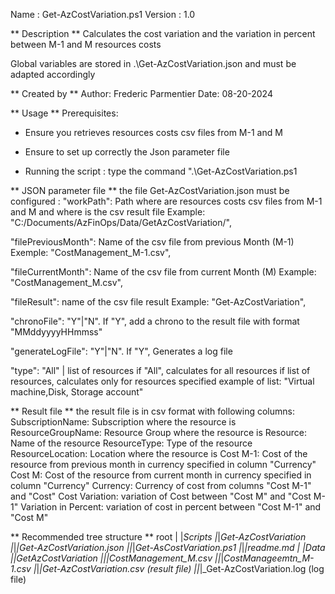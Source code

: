 Name    : Get-AzCostVariation.ps1
Version : 1.0

** Description **
Calculates the cost variation and the variation in percent between M-1 and M resources costs

Global variables are stored in .\Get-AzCostVariation.json and must be adapted accordingly

** Created by **
Author: Frederic Parmentier
Date: 08-20-2024

** Usage **
Prerequisites:
- Ensure you retrieves resources costs csv files from M-1 and M 

- Ensure to set up correctly the Json parameter file

- Running the script : type the command ".\Get-AzCostVariation.ps1

** JSON parameter file **
the file Get-AzCostVariation.json must be configured : 
  "workPath": Path where are resources costs csv files from M-1 and M and where is the csv result file
  Example: "C:/Documents/AzFinOps/Data/GetAzCostVariation/",
  
  "filePreviousMonth": Name of the csv file from previous Month (M-1)
  Exemple: "CostManagement_M-1.csv",
  
  "fileCurrentMonth": Name of the csv file from current Month (M)
  Example: "CostManagement_M.csv",
  
  "fileResult": name of the csv file result
  Example: "Get-AzCostVariation",
  
  "chronoFile": "Y"|"N". If "Y", add a chrono to the result file with format "MMddyyyyHHmmss"
  
  "generateLogFile": "Y"|"N". If "Y", Generates a log file
  
  "type": "All" | list of resources
  if "All", calculates for all resources
  if list of resources, calculates only for resources specified
  example of list: "Virtual machine,Disk, Storage account"

** Result file **
the result file is in csv format with following columns:
SubscriptionName: Subscription where the resource is
ResourceGroupName: Resource Group where the resource is
Resource: Name of the resource
ResourceType: Type of the resource
ResourceLocation: Location where the resource is
Cost M-1: Cost of the resource from previous month in currency specified in column "Currency"
Cost M: Cost of the resource from current month in currency specified in column "Currency"
Currency: Currency of cost from columns "Cost M-1" and "Cost"
Cost Variation: variation of Cost between "Cost M" and "Cost M-1"
Variation in Percent: variation of cost in percent between "Cost M-1" and "Cost M"


** Recommended tree structure **
root
|
|_Scripts
|_|_Get-AzCostVariation
|_|_|_Get-AzCostVariation.json
|_|_|_Get-AsCostVariation.ps1
|_|_|_readme.md
|
|_Data
|_|_GetAzCostVariation
|_|_|_CostManagement_M.csv
|_|_|_CostManageemtn_M-1.csv
|_|_|_Get-AzCostVariation.csv (result file)
|_|_|_Get-AzCostVariation.log (log file)

